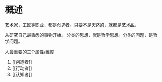 # 概述
艺术家，工匠等职业，都是创造者。只要不是天然的，就都是艺术品。

从研究自己最熟悉的事物开始。
分类的思想，就是哲学思想。分类的问题，是哲学问题。

人最重要的三个属性/维度
1. [[创造者]]
2. [[行动者]] 
3. [[认知者]] 